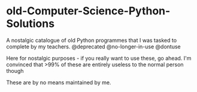# old-Computer-Science-Python-Solutions

A nostalgic catalogue of old Python programmes that I was tasked to complete by my teachers. @deprecated @no-longer-in-use @dontuse

Here for nostalgic purposes - if you really want to use these, go ahead.
I'm convinced that >99% of these are entirely useless to the normal person though

These are by no means maintained by me.
